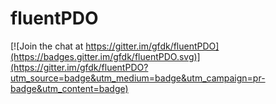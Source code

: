 # fluentPDO

[![Join the chat at https://gitter.im/gfdk/fluentPDO](https://badges.gitter.im/gfdk/fluentPDO.svg)](https://gitter.im/gfdk/fluentPDO?utm_source=badge&utm_medium=badge&utm_campaign=pr-badge&utm_content=badge)
